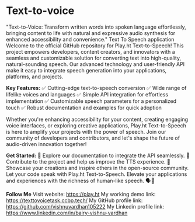 # Text-to-voice
"Text-to-Voice: Transform written words into spoken language effortlessly, bringing content to life with natural and expressive audio synthesis for enhanced accessibility and convenience."
Text To Speech application
Welcome to the official GitHub repository for Play.ht Text-to-Speech! This project empowers developers, content creators, and innovators with a seamless and customizable solution for converting text into high-quality, natural-sounding speech. Our advanced technology and user-friendly API make it easy to integrate speech generation into your applications, platforms, and projects.

**Key Features:**
✅ Cutting-edge text-to-speech conversion
✅ Wide range of lifelike voices and languages
✅ Simple API integration for effortless implementation
✅ Customizable speech parameters for a personalized touch
✅ Robust documentation and examples for quick adoption

Whether you're enhancing accessibility for your content, creating engaging voice interfaces, or exploring creative applications, Play.ht Text-to-Speech is here to amplify your projects with the power of speech. Join our community of developers and contributors, and let's shape the future of audio-driven innovation together!

**Get Started:**
🔗 Explore our documentation to integrate the API seamlessly.
🔧 Contribute to the project and help us improve the TTS experience.
🚀 Showcase your creations and inspire others in the open-source community.
Let your code speak with Play.ht Text-to-Speech. Elevate your applications and experiences with the richness of human-like speech. 🗣️🚀

**Follow Me**
Visit website: https://play.ht
My working demo link: https://texttovoicetask.ccbp.tech/
My GitHub profile link:  https://github.com/vishnuvardhan105222
My Linkedin profile link:  https://www.linkedin.com/in/bairy-vishnu-vardhan

